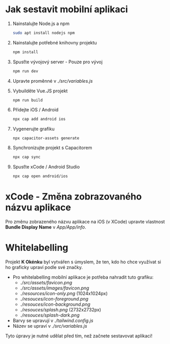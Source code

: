 # Jak sestavit mobilní aplikaci

1. Nainstalujte Node.js a npm

   ```bash
   sudo apt install nodejs npm
   ```

2. Nainstalujte potřebné knihovny projektu

    ```bash
    npm install
    ```

3. Spusťte vývojový server - Pouze pro vývoj
    ```bash
    npm run dev
    ```

4. Upravte proměnné v _./src/variables.js_

5. Vybuilděte Vue.JS projekt
    ```bash
    npm run build
    ```

6. Přidejte iOS / Android

    ```bash
    npx cap add android ios
    ```

7. Vygenerujte grafiku

    ```
    npx capacitor-assets generate
    ```

8. Synchronizujte projekt s Capacitorem

    ```bash
    npx cap sync
    ```

9. Spusťte xCode / Android Studio

    ```bash
    npx cap open android/ios
    ```
    
# xCode - Změna zobrazovaného názvu aplikace
Pro změnu zobrazeného názvu aplikace na iOS (v XCode) upravte vlastnost __Bundle Display Name__ v _App/App/info_.

# Whitelabelling 
Projekt __K Okénku__ byl vytvářen s úmyslem, že ten, kdo ho chce využívat si ho graficky upraví podle své značky.

- Pro whitelabelling mobilní aplikace je potřeba nahradit tuto grafiku:
    - _./src/assets/favicon.png_
    - _./src/assets/images/favicon.png_
    - _./resources/icon-only.png_ (1024x1024px)
    - _./resouces/icon-foreground.png_
    - _./resouces/icon-background.png_
    - _./resouces/splash.png_ (2732x2732px)
    - _./resouces/splash-dark.png_ 
- Barvy se upravují v _./tailwind.config.js_
- Název se upraví v _./src/variables.js_

Tyto úpravy je nutné udělat před tím, než začnete sestavovat aplikaci!